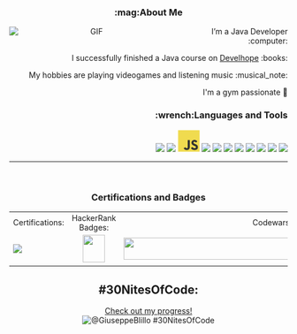 <div align="center">
  <h3>:mag:About Me</h3>
  <img align="left" alt="GIF" width="300" src="https://i.pinimg.com/originals/e4/26/70/e426702edf874b181aced1e2fa5c6cde.gif"/>
  <p align="right">  I’m a Java Developer :computer:</p>
  <p align="right">  I successfully finished a Java course on <a href="https://www.develhope.co/"> Develhope</a> :books:</p>
  <p align="right">  My hobbies are playing videogames and listening music :musical_note:</p>
  <p align="right">  I'm a gym passionate 💪</p>
</div>
<div align="right">
  <h3>:wrench:Languages and Tools</h3>
  <a href="https://www.java.com/" target="_blank" title="Java"><img height="40" src="https://www.vectorlogo.zone/logos/java/java-icon.svg"></a>
  <a href="https://git-scm.com/" target="_blank" title="Git"><img height="40" src="https://upload.wikimedia.org/wikipedia/commons/3/3f/Git_icon.svg"></a>
  <a href="https://www.javascript.com/" target="_blank" title="Javascript"><img height="40" src="https://raw.githubusercontent.com/devicons/devicon/master/icons/javascript/javascript-original.svg"></a>
  <a href="https://code.visualstudio.com/" target="_blank" title="Visual Studio Code"><img height="40" src="https://upload.wikimedia.org/wikipedia/commons/9/9a/Visual_Studio_Code_1.35_icon.svg"></a>
  <a href="https://nodejs.org/" target="_blank" title="NodeJS"><img height="40" src="https://www.vectorlogo.zone/logos/nodejs/nodejs-icon.svg"></a>
  <a href="https://html.spec.whatwg.org/" target="_blank" title="HTML 5"><img height="40" src="https://upload.wikimedia.org/wikipedia/commons/3/38/HTML5_Badge.svg"></a>
  <a href="https://www.mysql.com/" target="_blank"  title="MySQL"><img height="40" src="https://cdn-icons-png.flaticon.com/512/5968/5968313.png"></a>
  <a href="https://www.jetbrains.com/idea/" target="_blank" title="IntelliJ IDEA"><img height="40" src="https://upload.wikimedia.org/wikipedia/commons/9/9c/IntelliJ_IDEA_Icon.svg"></a>
  <a href="https://dbeaver.io/" target="_blank" title="DBeaver"><img height="40" src="https://dbeaver.com/img/dbeaver-head.png"></a>
  <a href="https://spring.io/" target="_blank" title="Spring"><img height="40" src="https://www.svgrepo.com/show/354380/spring-icon.svg"></a>
  <a href="https://maven.apache.org/" target="_blank" title="Maven"><img height="40" src="https://cdn.icon-icons.com/icons2/2107/PNG/512/file_type_maven_icon_130397.png"></a>
</div>
<hr>
<br>
<div align="center">
  <table>
    <h3>Certifications and Badges</h3>
    <tr>
      <td align="left">Certifications:</td>
      <td align="center">HackerRank Badges:</td>
      <td align="right">Codewars Badge:</td>
    </tr>
    <tr>
      <td align="left">
        <a href="https://api.accredible.com/v1/frontend/credential_website_embed_image/certificate/82107328" target="_blank" title="Develhope">
        <img height="100" src="https://images.credential.net/badge/tiny/vivcfmlh_1695029258123_badge.png">
        </a>
      </td>
      <td align="center">
        <a href="https://www.hackerrank.com/b_giuseppe?hr_r=1" target="_blank" title="HackerRank SQL">
        <img src="https://hrcdn.net/fcore/assets/badges/sql-89e76e7082.svg"height="50" width="40">
        </a>
      </td>
      <td align="right">
        <a href="https://www.codewars.com/users/JoeBlillo" target="_blank" title="Codewars">
        <img src="https://www.codewars.com/users/JoeBlillo/badges/small" height="40" width="350">
        </a>
      </td>
    </tr>
  </table>
  
  ## #30NitesOfCode:
  [Check out my progress!](https://www.codedex.io/@GiuseppeBlillo/30-nites-of-code)  
  ![@GiuseppeBlillo #30NitesOfCode](https://www.codedex.io/api/petStatus?user=GiuseppeBlillo)
</div>
